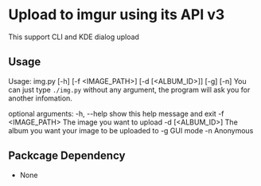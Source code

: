 # Upload to imgur using its API v3
This support CLI and KDE dialog upload

## Usage
Usage: img.py [-h] [-f <IMAGE_PATH>] [-d [<ALBUM_ID>]] [-g] [-n]
You can just type `./img.py` without any argument, the program will ask you for another infomation.

optional arguments:
  -h, --help       show this help message and exit
  -f <IMAGE_PATH>  The image you want to upload
  -d [<ALBUM_ID>]  The album you want your image to be uploaded to
  -g               GUI mode
  -n               Anonymous

## Packcage Dependency
* None

